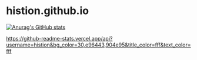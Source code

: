 # histion.github.io
[![Anurag's GitHub stats](https://github-readme-stats.vercel.app/api?username=histion&show_icons=true&locale=cn&bg_color=105,87CEFA,9370DB,EE82EE,e96443&title_color=FFFF00&text_color=fff)](https://github.com/anuraghazra/github-readme-stats)

https://github-readme-stats.vercel.app/api?username=histion&bg_color=30,e96443,904e95&title_color=fff&text_color=fff
